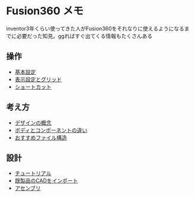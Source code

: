 # Fusion360 メモ
inventor3年くらい使ってきた人がFusion360をそれなりに使えるようになるまでに必要だった知見。ggればすぐ出てくる情報もたくさんある

## 操作
- [基本設定](基本設定.md)
- [表示設定とグリッド](表示設定とグリッド.md)
- [ショートカット](ショートカット.md)

## 考え方
- [デザインの概念](デザインの概念.md)
- [ボディとコンポーネントの違い](ボディとコンポーネントの違い.md)
- [おすすめファイル構造](おすすめのファイル構造.md)

## 設計
- [チュートリアル](チュートリアル.md)
- [既製品のCADをインポート](既製品のCADをインポート.md)
- [アセンブリ]()